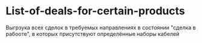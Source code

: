 # List-of-deals-for-certain-products
Выгрзука всех сделок в требуемых направлениях в состоянии "сделка в рабооте", в которых присутствуют определённые наборы кабелей
